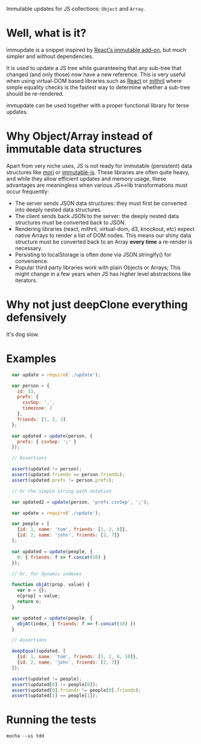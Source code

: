 
Immutable updates for JS collections: `Object` and `Array`.


# Well, what is it?

immupdate is a snippet inspired by [React's immutable add-on](http://facebook.github.io/react/docs/update.html), but much simpler and without dependencies.

It is used to update a JS tree while guaranteeing that any sub-tree that changed (and only those) now have a new reference. 
This is very useful when using virtual-DOM based libraries such as [React](http://facebook.github.io/react/) or [mithril](http://lhorie.github.io/mithril/) where simple equality checks is the fastest way to determine whether a sub-tree should be re-rendered.

immupdate can be used together with a proper functional library for terse updates.


# Why Object/Array instead of immutable data structures

Apart from very niche uses, JS is not ready for immutable (persistent) data structures like [mori](http://swannodette.github.io/mori/) or [immutable-js](https://github.com/facebook/immutable-js).
These libraries are often quite heavy, and while they allow efficient updates and memory usage, these advantages are meaningless when various JS<->lib transformations must occur frequently:  

- The server sends JSON data structures: they must first be converted into deeply nested data structures.
- The client sends back JSON to the server: the deeply nested data structures must be converted back to JSON.
- Rendering libraries (react, mithril, virtual-dom, d3, knockout, etc) expect native Arrays to render a list of DOM nodes. This means our shiny data structure must be converted back to an Array **every time** a re-render is necessary.
- Persisting to localStorage is often done via JSON.stringify() for convenience.
- Popular third party libraries work with plain Objects or Arrays; This might change in a few years when JS has higher level abstractions like iterators.

# Why not just deepClone everything defensively
It's dog slow.

# Examples

```javascript
  var update = require('./update');

  var person = {
    id: 33,
    prefs: {
      csvSep: ',',
      timezone: 2
    },
    friends: [1, 2, 3]
  };

  var updated = update(person, {
    prefs: { csvSep: ';' }
  });

  // Assertions

  assert(updated != person);
  assert(updated.friends == person.friends);
  assert(updated.prefs != person.prefs);

  // Or the simple string path notation

  var updated2 = update(person, 'prefs.csvSep', ';');

```

```javascript
  var update = require('./update');

  var people = [
    {id: 1, name: 'tom', friends: [1, 2, 8]},
    {id: 2, name: 'john', friends: [2, 7]}
  ];

  var updated = update(people, {
    0: { friends: f => f.concat(10) }
  });

  // Or, for dynamic indexes

  function objAt(prop, value) {
    var o = {};
    o[prop] = value;
    return o;
  }

  var updated = update(people, {
    objAt(index, { friends: f => f.concat(10) })
  }

  // Assertions

  deepEqual(updated, [
    {id: 1, name: 'tom', friends: [1, 2, 8, 10]},
    {id: 2, name: 'john', friends: [2, 7]}
  ]);

  assert(updated != people);
  assert(updated[0] != people[0]);
  assert(updated[0].friends != people[0].friends);
  assert(updated[1] == people[1]);

```

# Running the tests
```
mocha --ui tdd
```